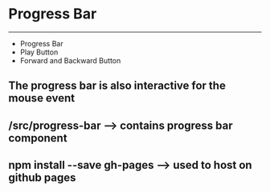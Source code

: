 # Progress Bar
---

- Progress Bar
- Play Button
- Forward and Backward Button

The progress bar is also interactive for the mouse event
---

## /src/progress-bar --> contains progress bar component




## npm install --save gh-pages --> used to host on github pages